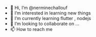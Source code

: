 - 👋 Hi, I’m @nerminechallouf
- 👀 I’m interested in learning new things
- 🌱 I’m currently learning flutter , nodejs
- 💞️ I’m looking to collaborate on ...
- 📫 How to reach me 

<!---
nerminechallouf/nerminechallouf is a ✨ special ✨ repository because its `README.md` (this file) appears on your GitHub profile.
You can click the Preview link to take a look at your changes.
--->

